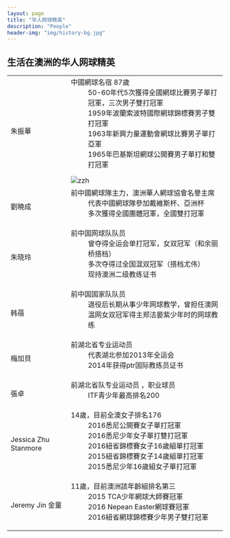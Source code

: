 ```yaml
---
layout: page
title: "华人网球精英"
description: "People"
header-img: "img/history-bg.jpg"
---
```

<h2>生活在澳洲的华人网球精英</h2>

<table class="table table-hover">
  <tr>
    <td>朱振華</td>
    <td>
      <dl>
        <dt>中國網球名宿 87歲</dt>
        <dd>50-60年代5次獲得全國網球比賽男子單打冠軍，三次男子雙打冠軍</dd>
        <dd>1959年波蘭索波特國際網球錦標賽男子雙打冠軍</dd>
        <dd>1963年新興力量運動會網球比賽男子單打亞軍</dd>
        <dd>1965年巴基斯坦網球公開賽男子單打和雙打冠軍</dd>
      </dl>
      <img class="img-responsive" src="https://c5.staticflickr.com/9/8615/28530030996_9cd93db86f_o.jpg" alt="zzh" />
    </td>
  </tr>
  <tr>
    <td>劉曉成</td>
    <td>
      <dl>
        <dt>前中國網球隊主力，澳洲華人網球協會名譽主席</dt>
        <dd>代表中國網球隊參加戴維斯杯、亞洲杯</dd>
        <dd>多次獲得全國團體冠軍，全國雙打冠軍</dd>
      </dl>
    </td>
  </tr>
  <tr>
    <td>朱晓玲</td>
    <td>
      <dl>
        <dt>前中国网球队队员</dt>
        <dd>曾夺得全运会单打冠军，女双冠军（和余丽桥搭档）</dd>
        <dd>多次夺得过全国混双冠军（搭档尤伟）</dd>
        <dd>现持澳洲二级教练证书</dd>
      </dl>
    </td>
  </tr>
  <tr>
    <td>韩蓓</td>
    <td>
      <dl>
        <dt>前中国国家队队员</dt>
        <dd>退役后长期从事少年网球教学，曾担任澳网温网女双冠军得主郑洁晏紫少年时的网球教练</dd>
      </dl>
    </td>
  </tr>
  <tr>
    <td>梅加貝</td>
    <td>
      <dl>
        <dt>前湖北省专业运动员</dt>
        <dd>代表湖北参加2013年全运会</dd>
        <dd>2014年获得ptr国际教练员证书</dd>
      </dl>
    </td>
  </tr>
  <tr>
    <td>張卓</td>
    <td>
      <dl>
        <dt>前湖北省队专业运动员 ，职业球员</dt>
        <dd>ITF青少年最高排名200</dd>
      </dl>
    </td>
  </tr>
  <tr>
    <td>Jessica Zhu Stanmore</td>
    <td>
      <dl>
        <dt>14歲，目前全澳女子排名176</dt>
        <dd>2016悉尼公開賽女子單打冠軍</dd>
        <dd>2016悉尼少年女子單打雙打冠軍</dd>
        <dd>2016紐省錦標賽女子16歲組單打冠軍</dd>
        <dd>2015紐省錦標賽女子14歲組單打冠軍</dd>
        <dd>2015悉尼少年16歲組女子單打冠軍</dd>
      </dl>
    </td>
  </tr>
  <tr>
    <td>Jeremy Jin 金童</td>
    <td>
      <dl>
        <dt>11歲，目前澳洲該年齡組排名第三</dt>
        <dd>2015 TCA少年網球大師賽冠軍</dd>
        <dd>2016 Nepean Easter網球賽冠軍</dd>
        <dd>2016紐省網球錦標賽少年男子雙打冠軍</dd>
      </dl>
    </td>
  </tr>

</table>
